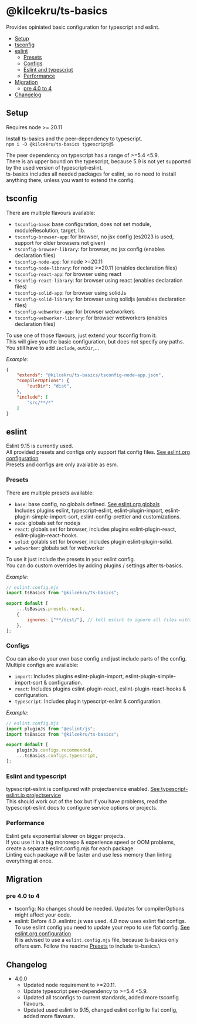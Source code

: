 # @kilcekru/ts-basics

Provides opiniated basic configuration for typescript and eslint.

- [Setup](#setup)
- [tsconfig](#tsconfig)
- [eslint](#eslint)
	- [Presets](#presets)
	- [Configs](#configs)
	- [Eslint and typescript](#eslint-and-typescript)
	- [Performance](#performance)
- [Migration](#migration)
	- [pre 4.0 to 4](#pre-40-to-4)
- [Changelog](#changelog)

## Setup

Requires node >= 20.11

Install ts-basics and the peer-dependency to typescript.\
`npm i -D @kilcekru/ts-basics typescript@5`

The peer dependency on typescript has a range of >=5.4 <5.9.\
There is an upper bound on the typescript, because 5.9 is not yet supported by the used version of typescript-eslint.\
ts-basics includes all needed packages for eslint, so no need to install anything there, unless you want to extend the config.

## tsconfig

There are multiple flavours available:
- `tsconfig-base`: base configuration, does not set module, moduleResolution, target, lib.
- `tsconfig-browser-app`: for browser, no jsx config (es2023 is used, support for older browsers not given)
- `tsconfig-browser-library`: for browser, no jsx config (enables declaration files)
- `tsconfig-node-app`: for node >=20.11
- `tsconfig-node-library`: for node >=20.11 (enables declaration files)
- `tsconfig-react-app`: for browser using react
- `tsconfig-react-library`: for browser using react (enables declaration files)
- `tsconfig-solid-app`: for browser using solidJs
- `tsconfig-solid-library`: for browser using solidjs (enables declaration files)
- `tsconfig-webworker-app`: for browser webworkers
- `tsconfig-webworker-library`: for browser webworkers (enables declaration files)

To use one of those flavours, just extend your tsconfig from it:  
This will give you the basic configuration, but does not specify any paths.  
You still have to add `include`, `outDir`,...

*Example*:
```json
{
	"extends": "@kilcekru/ts-basics/tsconfig-node-app.json",
	"compilerOptions": {
		"outDir": "dist",
	},
	"include": [
		"src/**/*"
	]
}
```

## eslint

Eslint 9.15 is currently used.\
All provided presets and configs only support flat config files. [See eslint.org configuration](https://eslint.org/docs/latest/use/configure/configuration-files)\
Presets and configs are only available as esm.

### Presets

There are multiple presets available:
- `base`: base config, no globals defined. [See eslint.org globals](https://eslint.org/docs/latest/use/configure/language-options#specifying-globals)\
  Includes plugins eslint, typescript-eslint, eslint-plugin-import, eslint-plugin-simple-import-sort, eslint-config-prettier and customizations.
- `node`: globals set for nodejs
- `react`: globals set for browser, includes plugins eslint-plugin-react, eslint-plugin-react-hooks.
- `solid`: golabls set for browser, includes plugin eslint-plugin-solid.
- `webworker`: globals set for webworker

To use it just include the presets in your eslint config.\
You can do custom overrides by adding plugins / settings after ts-basics.

*Example*:
```js
// eslint.config.mjs
import tsBasics from "@kilcekru/ts-basics";

export default [
	...tsBasics.presets.react,
	{
		ignores: ["**/dist/"], // tell eslint to ignore all files within folders called dist
	},
];
```

### Configs

Cou can also do your own base config and just include parts of the config.\
Multiple configs are available:
- `import`: Includes plugins eslint-plugin-import, eslint-plugin-simple-import-sort & configuration.
- `react`: Includes plugins eslint-plugin-react, eslint-plugin-react-hooks & configuration.
- `typescript`: Includes plugin typescript-eslint & configuration.

*Example*:
```js
// eslint.config.mjs
import pluginJs from "@eslint/js";
import tsBasics from "@kilcekru/ts-basics";

export default [
	pluginJs.configs.recommended,
	...tsBasics.configs.typescript,
];
```

### Eslint and typescript
typescript-eslint is configured with projectservice enabled. [See typescript-eslint.io projectservice](https://typescript-eslint.io/packages/parser/#projectservice)\
This should work out of the box but if you have problems, read the typescript-eslint docs to configure service options or projects.

### Performance
Eslint gets exponential slower on bigger projects.  
If you use it in a big monorepo & experience speed or OOM problems, create a separate eslint.config.mjs for each package.  
Linting each package will be faster and use less memory than linting everything at once.

## Migration

### pre 4.0 to 4

- tsconfig: No changes should be needed. Updates for compilerOptions might affect your code. 
- eslint: Before 4.0 .eslintrc.js was used. 4.0 now uses eslint flat configs.\
  To use eslint config you need to update your repo to use flat config. [See eslint.org configuration](https://eslint.org/docs/latest/use/configure/configuration-files)\
	It is advised to use a `eslint.config.mjs` file, because ts-basics only offers esm.
	Follow the readme [Presets](#presets) to include ts-basics.\

## Changelog
- 4.0.0
  - Updated node requirement to >=20.11.
  - Update typescript peer-dependency to >=5.4 <5.9.
  - Updated all tsconfigs to current standards, added more tsconfig flavours.
  - Updated used eslint to 9.15, changed eslint config to flat config, added more flavours.
